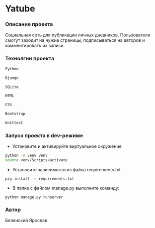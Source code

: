 # Yatube
### Описание проекта
Социальная сеть для публикации личных дневников. 
Пользователи смогут заходит на чужие страницы, подписываться на авторов и комментировать их записи.
### Технолгии проекта
```sh
Python
```
```sh
Django
```
```sh
SQLite
```
```sh
HTML
```
```sh
CSS
```
```sh
Bootstrap
```
```sh
Unittest
```
### Запуск проекта в dev-режиме
- Установите и активируйте виртуальное окружение
```sh
python -m venv venv
source venv/Scripts/activate
```
- Установите зависимости из файла requirements.txt
```
pip install -r requirements.txt
``` 
- В папке с файлом manage.py выполните команду:
```
python manage.py runserver
```
### Автор
Белянский Ярослав
